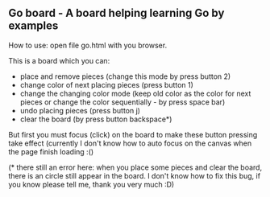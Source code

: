 ## Go board - A board helping learning Go by examples

How to use: open file go.html with you browser.

This is a board which you can:
- place and remove pieces (change this mode by press button 2)
- change color of next placing pieces (press button 1)
- change the changing color mode (keep old color as the color for next pieces or change the color sequentially - by press space bar)
- undo placing pieces (press button j)
- clear the board (by press button backspace*)

But first you must focus (click) on the board to make these button pressing take effect (currently I don't know how to auto focus on the canvas when the page finish loading :()

(* there still an error here: when you place some pieces and clear the board, there is an circle still appear in the board. I don't know how to fix this bug, if you know please tell me, thank you very much :D)
